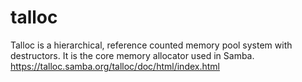 # talloc
Talloc is a hierarchical, reference counted memory pool system with destructors. It is the core memory allocator used in Samba.
https://talloc.samba.org/talloc/doc/html/index.html
